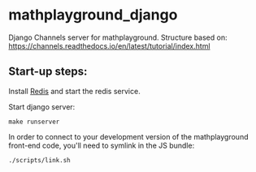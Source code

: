 # mathplayground_django
Django Channels server for mathplayground. Structure based on: https://channels.readthedocs.io/en/latest/tutorial/index.html


## Start-up steps:
Install [Redis](https://redis.io/) and start the redis service.

Start django server:
```
make runserver
```

In order to connect to your development version of the mathplayground front-end code, you'll
need to symlink in the JS bundle:
```
./scripts/link.sh
```
